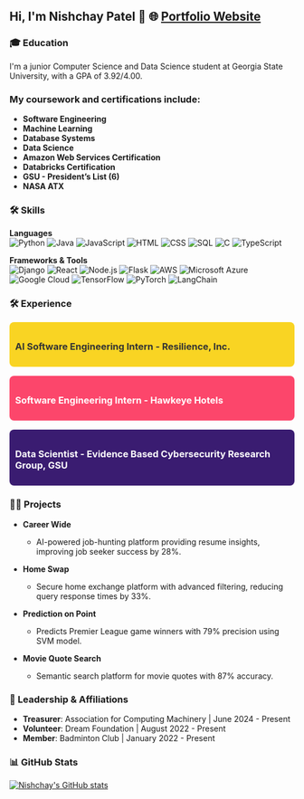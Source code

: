 
## Hi, I'm Nishchay Patel 👋  🌐 [Portfolio Website](https://patelnishchay.vercel.app/)

### 🎓 Education
I'm a junior Computer Science and Data Science student at Georgia State University, with a GPA of 3.92/4.00. 


### My coursework and certifications include:

- **Software Engineering**
- **Machine Learning**
- **Database Systems**
- **Data Science**
- **Amazon Web Services Certification**
- **Databricks Certification**
- **GSU - President’s List (6)**
- **NASA ATX**

### 🛠️ Skills
**Languages**  
![Python](https://img.shields.io/badge/-Python-3776AB?style=flat&logo=python&logoColor=white)
![Java](https://img.shields.io/badge/-Java-007396?style=flat&logo=java&logoColor=white)
![JavaScript](https://img.shields.io/badge/-JavaScript-F7DF1E?style=flat&logo=javascript&logoColor=black)
![HTML](https://img.shields.io/badge/-HTML5-E34F26?style=flat&logo=html5&logoColor=white)
![CSS](https://img.shields.io/badge/-CSS3-1572B6?style=flat&logo=css3&logoColor=white)
![SQL](https://img.shields.io/badge/-SQL-4479A1?style=flat&logo=postgresql&logoColor=white)
![C](https://img.shields.io/badge/-C-A8B9CC?style=flat&logo=c&logoColor=white)
![TypeScript](https://img.shields.io/badge/-TypeScript-007ACC?style=flat&logo=typescript&logoColor=white)


**Frameworks & Tools**  
![Django](https://img.shields.io/badge/-Django-092E20?style=flat&logo=django&logoColor=white)
![React](https://img.shields.io/badge/-React-61DAFB?style=flat&logo=react&logoColor=black)
![Node.js](https://img.shields.io/badge/-Node.js-339933?style=flat&logo=node.js&logoColor=white)
![Flask](https://img.shields.io/badge/-Flask-000000?style=flat&logo=flask&logoColor=white)
![AWS](https://img.shields.io/badge/-AWS-232F3E?style=flat&logo=amazon-aws&logoColor=white)
![Microsoft Azure](https://img.shields.io/badge/-Azure-0078D4?style=flat&logo=microsoft-azure&logoColor=white)
![Google Cloud](https://img.shields.io/badge/-Google%20Cloud-4285F4?style=flat&logo=google-cloud&logoColor=white)
![TensorFlow](https://img.shields.io/badge/-TensorFlow-FF6F00?style=flat&logo=tensorflow&logoColor=white)
![PyTorch](https://img.shields.io/badge/-PyTorch-EE4C2C?style=flat&logo=pytorch&logoColor=white)
![LangChain](https://img.shields.io/badge/-LangChain-FFD700?style=flat&logo=langchain&logoColor=black)


### 🛠️ Experience

<div style="display: flex; flex-direction: column; gap: 16px;">

  <div style="background-color: #f9d423; padding: 10px; border-radius: 8px;">
    <h3 style="color: #333; font-weight: bold;">
      AI Software Engineering Intern - Resilience, Inc.
    </h3>
  </div>

  <div style="background-color: #fc466b; padding: 10px; border-radius: 8px;">
    <h3 style="color: #fff; font-weight: bold;">
      Software Engineering Intern - Hawkeye Hotels
    </h3>
  </div>

  <div style="background-color: #3a1c71; padding: 10px; border-radius: 8px;">
    <h3 style="color: #fff; font-weight: bold;">
      Data Scientist - Evidence Based Cybersecurity Research Group, GSU
    </h3>
  </div>

</div>


### 👨‍💻 Projects
- **Career Wide**
  - AI-powered job-hunting platform providing resume insights, improving job seeker success by 28%.

- **Home Swap** 
  - Secure home exchange platform with advanced filtering, reducing query response times by 33%.

- **Prediction on Point**
  - Predicts Premier League game winners with 79% precision using SVM model.

- **Movie Quote Search**
  - Semantic search platform for movie quotes with 87% accuracy.


### 👥 Leadership & Affiliations
- **Treasurer**: Association for Computing Machinery | June 2024 - Present
- **Volunteer**: Dream Foundation | August 2022 - Present
- **Member**: Badminton Club | January 2022 - Present


### 📊 GitHub Stats
[![Nishchay's GitHub stats](https://github-readme-stats.vercel.app/api?username=nishchaypat&show_icons=true&theme=radical)](https://github.com/nishchaypat/github-readme-stats)
